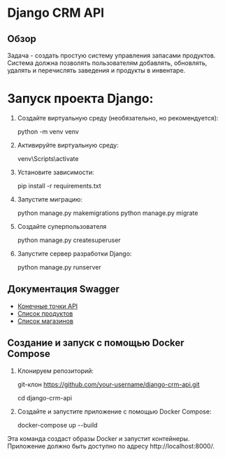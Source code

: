 # Django CRM API

## Обзор

Задача - создать простую систему управления запасами продуктов. Система должна позволять пользователям добавлять, обновлять, удалять и перечислять заведения и продукты в инвентаре.

# Запуск проекта Django:


1. Создайте виртуальную среду (необязательно, но рекомендуется):


    python -m venv venv

2. Активируйте виртуальную среду:


    venv\Scripts\activate

3. Установите зависимости:


    pip install -r requirements.txt

4. Запустите миграцию:
    

    python manage.py makemigrations
    python manage.py migrate

5. Создайте суперпользователя 


    python manage.py createsuperuser

6. Запустите сервер разработки Django:


    python manage.py runserver
    


## Документация Swagger

  - [Конечные точки API](http://127.0.0.1:8000/api/swagger/)
  - [Список продуктов](http://127.0.0.1:8000/api/crm/products/)
  - [Список магазинов](http://127.0.0.1:8000/api/crm/stores/)

## Создание и запуск с помощью Docker Compose
1. Клонируем репозиторий:


    git-клон https://github.com/your-username/django-crm-api.git

    cd django-crm-api


2. Создайте и запустите приложение с помощью Docker Compose:
    

    docker-compose up --build

Эта команда создаст образы Docker и запустит контейнеры. Приложение должно быть доступно по адресу http://localhost:8000/.

